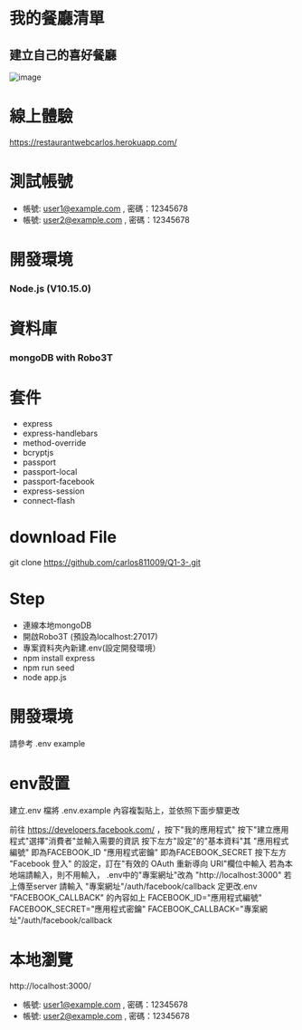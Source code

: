 # 我的餐廳清單

## 建立自己的喜好餐廳
![image](https://github.com/carlos811009/Q1-3-/blob/main/%E6%88%AA%E5%9C%96%202021-06-20%2018.57.24.png)

# 線上體驗
https://restaurantwebcarlos.herokuapp.com/

# 測試帳號

- 帳號: user1@example.com , 密碼：12345678
- 帳號: user2@example.com , 密碼：12345678

# 開發環境
### Node.js (V10.15.0)

# 資料庫
### mongoDB with Robo3T

# 套件
- express
- express-handlebars
- method-override
- bcryptjs
- passport
- passport-local
- passport-facebook
- express-session
- connect-flash

# download File
git clone https://github.com/carlos811009/Q1-3-.git

# Step

- 連線本地mongoDB
- 開啟Robo3T (預設為localhost:27017)
- 專案資料夾內新建.env(設定開發環境）
- npm install express
- npm run seed
- node app.js 

# 開發環境
請參考 .env example

# env設置

建立.env 檔將 .env.example 內容複製貼上，並依照下面步驟更改

前往 https://developers.facebook.com/ ，按下"我的應用程式"
按下"建立應用程式"選擇"消費者"並輸入需要的資訊
按下左方"設定"的"基本資料"其
"應用程式編號" 即為FACEBOOK_ID
"應用程式密鑰" 即為FACEBOOK_SECRET
按下左方 "Facebook 登入" 的設定，訂在"有效的 OAuth 重新導向 URI"欄位中輸入
若為本地端請輸入，則不用輸入，
.env中的"專案網址"改為 "http://localhost:3000"
若上傳至server 請輸入
"專案網址"/auth/facebook/callback
定更改.env "FACEBOOK_CALLBACK" 的內容如上
FACEBOOK_ID="應用程式編號"  
FACEBOOK_SECRET="應用程式密鑰"
FACEBOOK_CALLBACK="專案網址"/auth/facebook/callback

# 本地瀏覽
http://localhost:3000/

- 帳號: user1@example.com , 密碼：12345678
- 帳號: user2@example.com , 密碼：12345678

